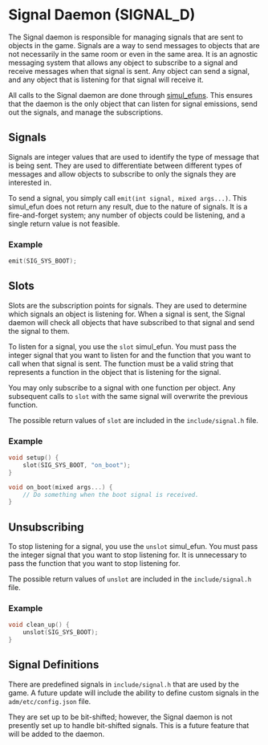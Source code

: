 # Signal Daemon (SIGNAL_D)

The Signal daemon is responsible for managing signals that are sent to objects
in the game. Signals are a way to send messages to objects that are not
necessarily in the same room or even in the same area. It is an agnostic
messaging system that allows any object to subscribe to a signal and
receive messages when that signal is sent. Any object can send a signal, and
any object that is listening for that signal will receive it.

All calls to the Signal daemon are done through [simul_efuns](/simul_efun/signal.md).
This ensures that the daemon is the only object that can listen for signal
emissions, send out the signals, and manage the subscriptions.

## Signals

Signals are integer values that are used to identify the type of message that
is being sent. They are used to differentiate between different types of
messages and allow objects to subscribe to only the signals they are
interested in.

To send a signal, you simply call `emit(int signal, mixed args...)`.
This simul_efun does not return any result, due to the nature of signals. It
is a fire-and-forget system; any number of objects could be listening, and
a single return value is not feasible.

### Example

```c
emit(SIG_SYS_BOOT);
```

## Slots

Slots are the subscription points for signals. They are used to determine which
signals an object is listening for. When a signal is sent, the Signal daemon
will check all objects that have subscribed to that signal and send the signal
to them.

To listen for a signal, you use the `slot` simul_efun. You must pass the
integer signal that you want to listen for and the function that you want to
call when that signal is sent. The function must be a valid string that
represents a function in the object that is listening for the signal.

You may only subscribe to a signal with one function per object. Any subsequent
calls to `slot` with the same signal will overwrite the previous function.

The possible return values of `slot` are included in the `include/signal.h`
file.

### Example

```c
void setup() {
    slot(SIG_SYS_BOOT, "on_boot");
}

void on_boot(mixed args...) {
    // Do something when the boot signal is received.
}
```

## Unsubscribing

To stop listening for a signal, you use the `unslot` simul_efun. You must pass
the integer signal that you want to stop listening for. It is unnecessary to
pass the function that you want to stop listening for.

The possible return values of `unslot` are included in the `include/signal.h`
file.

### Example

```c
void clean_up() {
    unslot(SIG_SYS_BOOT);
}
```

## Signal Definitions

There are predefined signals in `include/signal.h` that are used by the game.
A future update will include the ability to define custom signals in the
`adm/etc/config.json` file.

They are set up to be bit-shifted; however, the Signal daemon is not presently
set up to handle bit-shifted signals. This is a future feature that will be
added to the daemon.
